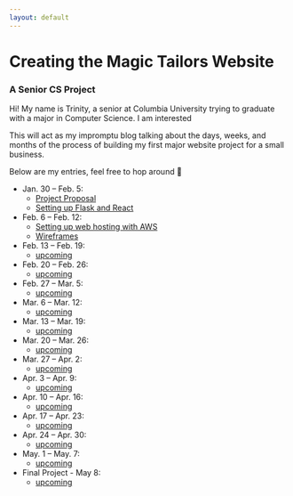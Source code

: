 ```yaml
---
layout: default
---
```


# Creating the Magic Tailors Website

### A Senior CS Project

Hi! My name is Trinity, a senior at Columbia University trying to graduate with a major in Computer Science. I am interested

This will act as my impromptu blog talking about the days, weeks, and months of the process of building my first major website project for a small business.

Below are my entries, feel free to hop around 🤎

- Jan. 30 – Feb. 5:
  - [Project Proposal](./pages/project-proposal.html)
  - [Setting up Flask and React](./pages/react-flask.html)
- Feb. 6 – Feb. 12:
  - [Setting up web hosting with AWS](./pages/aws-setup.html)
  - [Wireframes](./pages/wireframes.html)
- Feb. 13 – Feb. 19:
  - [upcoming](index.html)
- Feb. 20 – Feb. 26:
  - [upcoming](index.html)
- Feb. 27 – Mar. 5:
  - [upcoming](index.html)
- Mar. 6 – Mar. 12:
  - [upcoming](index.html)
- Mar. 13 – Mar. 19:
  - [upcoming](index.html)
- Mar. 20 – Mar. 26:
  - [upcoming](index.html)
- Mar. 27 – Apr. 2:
  - [upcoming](index.html)
- Apr. 3 – Apr. 9:
  - [upcoming](index.html)
- Apr. 10 – Apr. 16:
  - [upcoming](index.html)
- Apr. 17 – Apr. 23:
  - [upcoming](index.html)
- Apr. 24 – Apr. 30:
  - [upcoming](index.html)
- May. 1 – May. 7:
  - [upcoming](index.html)
- Final Project - May 8:
  - [upcoming](index.html)
